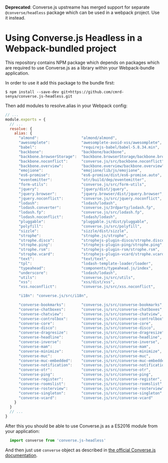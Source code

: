 **Deprecated**: Converse.js upstreame has merged support for separate `@converse/headless` package which can be used in a webpack project. Use it instead.

# Using Converse.js Headless in a Webpack-bundled project

This repository contains NPM package which depends on packages which are required to use Converse.js as a library within your Webpack-bundle application.

In order to use it add this package to the bundle first:

    $ npm install --save-dev git+https://github.com/cmrd-senya/converse.js-headless.git

Then add modules to resolve.alias in your Webpack config:

```js
// ...
module.exports = {
  // ...
  resolve: {
    alias: {
      "almond":                   "almond/almond",
      "awesomplete":              "awesomplete-avoid-xss/awesomplete",
      "babel":                    "requirejs-babel/babel-5.8.34.min",
      "backbone":                 "backbone/backbone",
      "backbone.browserStorage":  "backbone.browserStorage/backbone.browserStorage",
      "backbone.noconflict":      "converse.js/src/backbone.noconflict",
      "backbone.overview":        "backbone.overview/backbone.overview",
      "emojione":                 "emojione/lib/js/emojione",
      "es6-promise":              "es6-promise/dist/es6-promise.auto",
      "eventemitter":             "otr/build/dep/eventemitter",
      "form-utils":               "converse.js/src/form-utils",
      "jquery":                   "jquery/dist/jquery",
      "jquery.browser":           "jquery.browser/dist/jquery.browser",
      "jquery.noconflict":        "converse.js/src/jquery.noconflict",
      "lodash":                   "lodash/lodash",
      "lodash.converter":         "converse.js/3rdparty/lodash.fp",
      "lodash.fp":                "converse.js/src/lodash.fp",
      "lodash.noconflict":        "lodash/lodash",
      "pluggable":                "pluggable.js/dist/pluggable",
      "polyfill":                 "converse.js/src/polyfill",
      "sizzle":                   "sizzle/dist/sizzle",
      "strophe":                  "strophe.js/strophe",
      "strophe.disco":            "strophejs-plugin-disco/strophe.disco",
      "strophe.ping":             "strophejs-plugin-ping/strophe.ping",
      "strophe.rsm":              "strophejs-plugin-rsm/strophe.rsm",
      "strophe.vcard":            "strophejs-plugin-vcard/strophe.vcard",
      "text":                     "text/text",
      "tpl":                      "lodash-template-loader/loader",
      "typeahead":                "components/typeahead.js/index",
      "underscore":               "lodash/lodash",
      "utils":                    "converse.js/src/utils",
      "xss":                      "xss/dist/xss",
      "xss.noconflict":           "converse.js/src/xss.noconflict",

      "i18n": "converse.js/src/i18n",

      "converse-bookmarks":       "converse.js/src/converse-bookmarks",
      "converse-chatboxes":       "converse.js/src/converse-chatboxes",
      "converse-chatview":        "converse.js/src/converse-chatview",
      "converse-controlbox":      "converse.js/src/converse-controlbox",
      "converse-core":            "converse.js/src/converse-core",
      "converse-disco":           "converse.js/src/converse-disco",
      "converse-dragresize":      "converse.js/src/converse-dragresize",
      "converse-headline":        "converse.js/src/converse-headline",
      "converse-inverse":         "converse.js/src/converse-inverse",
      "converse-mam":             "converse.js/src/converse-mam",
      "converse-minimize":        "converse.js/src/converse-minimize",
      "converse-muc":             "converse.js/src/converse-muc",
      "converse-muc-embedded":    "converse.js/src/converse-muc-embedded",
      "converse-notification":    "converse.js/src/converse-notification",
      "converse-otr":             "converse.js/src/converse-otr",
      "converse-ping":            "converse.js/src/converse-ping",
      "converse-register":        "converse.js/src/converse-register",
      "converse-roomslist":       "converse.js/src/converse-roomslist",
      "converse-rosterview":      "converse.js/src/converse-rosterview",
      "converse-singleton":       "converse.js/src/converse-singleton",
      "converse-vcard":           "converse.js/src/converse-vcard"
    }
  }
  // ...
}
```

After this you should be able to use Converse.js as a ES2016 module from your application:

```js
  import converse from 'converse.js-headless'
```

And then just use `converse` object as described in [the official Converse.js documentation](https://conversejs.org/docs/html/).
